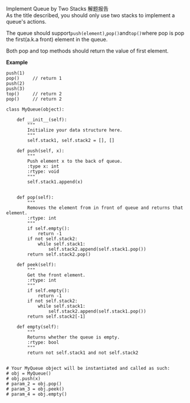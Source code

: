 Implement Queue by Two Stacks 解题报告  
As the title described, you should only use two stacks to implement a queue's actions.

The queue should support`push(element)`,`pop()`and`top()`where pop is pop the first\(a.k.a front\) element in the queue.

Both pop and top methods should return the value of first element.

  
**Example**

```
push(1)
pop()     // return 1
push(2)
push(3)
top()     // return 2
pop()     // return 2

```

```
class MyQueue(object):

    def __init__(self):
        """
        Initialize your data structure here.
        """
        self.stack1, self.stack2 = [], []

    def push(self, x):
        """
        Push element x to the back of queue.
        :type x: int
        :rtype: void
        """
        self.stack1.append(x)
        

    def pop(self):
        """
        Removes the element from in front of queue and returns that element.
        :rtype: int
        """
        if self.empty():
            return -1
        if not self.stack2:
            while self.stack1:
                self.stack2.append(self.stack1.pop())
        return self.stack2.pop()

    def peek(self):
        """
        Get the front element.
        :rtype: int
        """
        if self.empty():
            return -1
        if not self.stack2:
            while self.stack1:
                self.stack2.append(self.stack1.pop())
        return self.stack2[-1]

    def empty(self):
        """
        Returns whether the queue is empty.
        :rtype: bool
        """
        return not self.stack1 and not self.stack2


# Your MyQueue object will be instantiated and called as such:
# obj = MyQueue()
# obj.push(x)
# param_2 = obj.pop()
# param_3 = obj.peek()
# param_4 = obj.empty()

```



